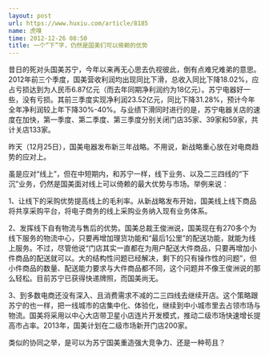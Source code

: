 ```yaml
---
layout: post
url: https://www.huxiu.com/article/8185
name: 虎嗅
time: 2012-12-26 08:50
title: 一个“下”字，仍然是国美们可以倚赖的优势
---
```

昔日的死对头国美苏宁，今年以来再无心思去仇视彼此，倒有点难兄难弟的意思。2012年前三个季度，国美营收利润均出现同比下滑，总收入同比下降18.02%，应占亏损达到为人民币6.87亿元（而去年同期净利润约为18亿元）。苏宁电器好一些，没有亏损。其前三季度实现净利润23.52亿元，同比下降31.28%，预计今年全年净利润较上年下降30%-40%。与业绩下滑同时进行的是，苏宁电器关店的速度在加快，第一季度、第二季度、第三季度分别关闭门店35家、39家和59家，共计关店133家。

昨天（12月25日），国美电器发布新三年战略。不用说，新战略重心放在对电商趋势的应对上。

虽是应对“线上”，但在中短期内，和苏宁一样，线下业务、以及二三四线的“下沉”业务，仍然是国美面对线上可以倚赖的最大优势与市场。举例来说：

1、让线下的采购优势提高线上的毛利率。从新战略发布开始，国美线上线下商品将共享采购平台，将电子商务的线上采购业务纳入现有业务体系。

2、发挥线下自有物流与售后的优势。国美总裁王俊洲说，国美现在有270多个为线下服务的物流中心，只要再增加理货功能和“最后1公里”的配送功能，就能为线上服务。不过，尽管他说“门店其实一直都在为用户配送大件商品，只要再增加小件商品的配送就可以。大的结构性问题已经解决，剩下的只有操作性的问题”，但小件商品的数量、配送能力要求与大件商品都不同，这个问题并不像王俊洲说的那么轻松。目前苏宁已获得快递牌照，而国美尚无。

3、到多数电商还没有深入、且消费需求不减的二三四线去继续开店。这个策略跟苏宁的也一样，把一线城市的店集中化、体验化，继续到中小城市里去占领市场与物流。国美将采用以中心大店带卫星小店连片开发模式，推动二级市场快速增长提高市占率。2013年，国美计划在二级市场新开门店200家。

类似的协同之举，是可以为苏宁国美重造强大竞争力、还是一种苟且？

